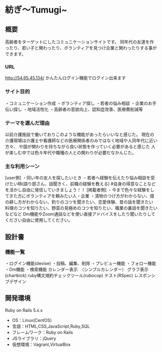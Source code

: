 # 紡ぎ〜Tumugi~
## 概要
高齢者をターゲットにしたコミュニケーションサイトです。
同年代の友達を作ったり、若い子と関わったり、ボランティアを見つけ企業と関わったりする事ができます。

### URL
http://54.65.45.134/
かんたんログイン機能でログイン出来ます

### サイト目的
・コミュニケーション作成
・ボランティア探し
・若者の悩み相談
・企業のお手伝い探し
・地域活性化
・高齢者の意欲向上、認知症改善、医療費削減等

### テーマを選んだ理由
以前介護施設で働いておりこのような機能があったらいいなと感じた。
現在の介護現場は介護士や看護師などの医療関係者のみではなく地域や人同年代に近い方々、
や国が関わりを持ちながら良い状態を作っていく必要があると感じた
人が楽しむ中では色々年代や職種の人との関わりが必要だなかんじた。

### 主な利用シーン
[user側]
・同い年の友人を探したいとき
・若者へ経験を伝えたり悩み相談を受けたい時(語り部さん、話聞きく、前職の経験を教える)
#自身の得意なことなどを活かし自由に発信していきましょう！！
[掲載者側]
・今まで色々な経験をしてきた方にボランティアを頼みたい人・企業
・漬物のつけ方がわからない、畑の耕し方がわからない、釣りのコツを聞きたい、恋愛体験、昔の話を聞きたい
 料理のコツを知りたい、野菜の見極めのコツを知りたい、職業の裏話を聞きたいなどなど
Dm機能やZoom通話などを使い直接アドバイスをしたり聞いたりしてください自由に使用してください。


## 設計書


### 機能一覧
・ログイン機能(devise)
・投稿、編集、削除
・プレビュー機能
・フォロー機能
・Dm機能
・検索機能
カレンダー表示　（シンプルカレンダー）
グラフ表示(chartkick)
ruby構文規約チェックツール(rubocop)
テスト(RSpec)
レスポンシブデザイン

## 開発環境
Ruby on Rails 5.x.x









- OS：Linux(CentOS)
- 言語：HTML,CSS,JavaScript,Ruby,SQL
- フレームワーク：Ruby on Rails
- JSライブラリ：jQuery
- 仮想環境：Vagrant,VirtualBox

